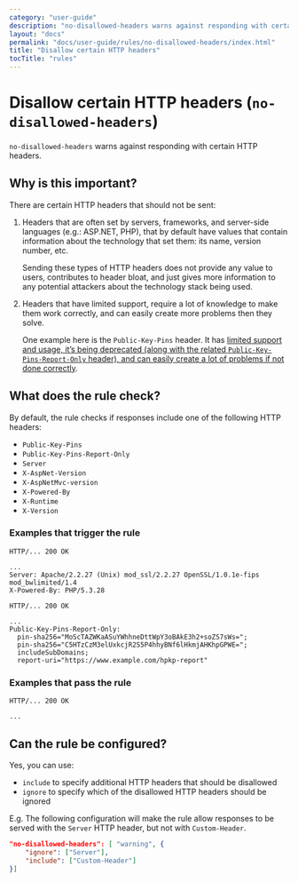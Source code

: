 ```yaml
---
category: "user-guide"
description: "no-disallowed-headers warns against responding with certain HTTPheaders."
layout: "docs"
permalink: "docs/user-guide/rules/no-disallowed-headers/index.html"
title: "Disallow certain HTTP headers"
tocTitle: "rules"
---
```

# Disallow certain HTTP headers (`no-disallowed-headers`)

`no-disallowed-headers` warns against responding with certain HTTP
headers.

## Why is this important?

There are certain HTTP headers that should not be sent:

1) Headers that are often set by servers, frameworks, and server-side
languages (e.g.: ASP.NET, PHP), that by default have values that
contain information about the technology that set them: its name,
version number, etc.

   Sending these types of HTTP headers does not provide any value to
users, contributes to header bloat, and just gives more information
to any potential attackers about the technology stack being used.

2) Headers that have limited support, require a lot of knowledge to
make them work correctly, and can easily create more problems then
they solve.

   One example here is the `Public-Key-Pins` header. It has [limited
support and usage, it’s being deprecated (along with the related
`Public-Key-Pins-Report-Only` header), and can easily create a lot
of problems if not done correctly][hpkp deprecation].

## What does the rule check?

By default, the rule checks if responses include one of the following
HTTP headers:

* `Public-Key-Pins`
* `Public-Key-Pins-Report-Only`
* `Server`
* `X-AspNet-Version`
* `X-AspNetMvc-version`
* `X-Powered-By`
* `X-Runtime`
* `X-Version`

### Examples that **trigger** the rule

```text
HTTP/... 200 OK

...
Server: Apache/2.2.27 (Unix) mod_ssl/2.2.27 OpenSSL/1.0.1e-fips mod_bwlimited/1.4
X-Powered-By: PHP/5.3.28
```

```text
HTTP/... 200 OK

...
Public-Key-Pins-Report-Only:
  pin-sha256="MoScTAZWKaASuYWhhneDttWpY3oBAkE3h2+soZS7sWs=";
  pin-sha256="C5HTzCzM3elUxkcjR2S5P4hhyBNf6lHkmjAHKhpGPWE=";
  includeSubDomains;
  report-uri="https://www.example.com/hpkp-report"
```

### Examples that **pass** the rule

```text
HTTP/... 200 OK

...
```

## Can the rule be configured?

Yes, you can use:

* `include` to specify additional HTTP headers that should
  be disallowed
* `ignore` to specify which of the disallowed HTTP headers
  should be ignored

E.g. The following configuration will make the rule allow responses to
be served with the `Server` HTTP header, but not with `Custom-Header`.

```json
"no-disallowed-headers": [ "warning", {
    "ignore": ["Server"],
    "include": ["Custom-Header"]
}]
```

<!-- Link labels: -->

[hpkp deprecation]: https://groups.google.com/a/chromium.org/forum/#!msg/blink-dev/he9tr7p3rZ8/eNMwKPmUBAAJ
